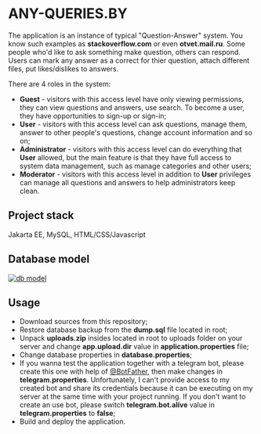 # ANY-QUERIES.BY
The application is an instance of typical "Question-Answer" system. You know such examples as <b>stackoverflow.com</b> or even <b>otvet.mail.ru</b>. Some people who'd like to ask something make question, others can respond. Users can mark any answer as a correct for thier question, attach different files, put likes/dislikes to answers.

There are 4 roles in the system:
<ul>
  <li><b>Guest</b> - visitors with this access level have only viewing permissions, they can view questions and answers, use search. To become a user, they have opportunities to sign-up or sign-in;</li>
  <li><b>User</b> - visitors with this access level can ask questions, manage them, answer to other people's questions, change account information and so on;</li>
  <li><b>Administrator</b> - visitors with this access level can do everything that <b>User</b> allowed, but the main feature is that they have full access to system data management, such as manage categories and other users;</li>
  <li><b>Moderator</b> - visitors with this access level in addition to <b>User</b> privileges can manage all questions and answers to help administrators keep clean.</li>
</ul>

## Project stack
Jakarta EE, MySQL, HTML/CSS/Javascript

## Database model
[![db model](https://user-images.githubusercontent.com/62507570/149012896-a94aa649-69ea-4c56-a93d-07d03b6f98a5.png)](#)

## Usage
<ul>
  <li>Download sources from this repository;</li>
  <li>Restore database backup from the <b>dump.sql</b> file located in root;</li>
  <li>Unpack <b>uploads.zip</b> insides located in root to uploads folder on your server and change <b>app.upload.dir</b> value in <b>application.properties</b> file;</li>
  <li>Change database properties in <b>database.properties</b>;</li>
  <li>If you wanna test the application together with a telegram bot, please create this one with help of <a href="https://t.me/botfather">@BotFather</a>, then make changes in <b>telegram.properties</b>. Unfortunately, I can't provide access to my created bot and share its credentials because it can be executing on my server at the same time with your project running. If you don't want to create an use bot, please switch <b>telegram.bot.alive</b> value in <b>telegram.properties</b> to <b>false</b>;</li>
  <li>Build and deploy the application.</li>
</ul>

